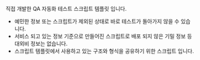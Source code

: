 직접 개발한 QA 자동화 테스트 스크립트 템플릿 입니다.
- 예민한 정보 또는 스크립트가 제외된 상태로 바로 테스트가 돌아가지 않을 수 있습니다.
- 서비스 되고 있는 정보 기준으로 만들어진 스크립트로 배포 되지 않은 기밀 정보 등 대외비 정보는 없습니다.
- 스크립트 템플릿에서 사용하고 있는 구조와 형식을 공유하기 위한 스크립트 입니다.
